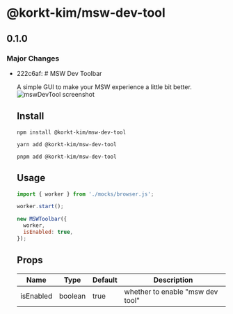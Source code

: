 # @korkt-kim/msw-dev-tool

## 0.1.0

### Major Changes

- 222c6af: # MSW Dev Toolbar

  A simple GUI to make your MSW experience a little bit better.
  ![mswDevTool screenshot](../.preview/scrn-01.png)

  ## Install

  `npm install @korkt-kim/msw-dev-tool`

  `yarn add @korkt-kim/msw-dev-tool`

  `pnpm add @korkt-kim/msw-dev-tool`

  ## Usage

  ```js
  import { worker } from './mocks/browser.js';

  worker.start();

  new MSWToolbar({
    worker,
    isEnabled: true,
  });
  ```

  ## Props

  | Name      | Type    | Default | Description                      |
  | --------- | ------- | ------- | -------------------------------- |
  | isEnabled | boolean | true    | whether to enable "msw dev tool" |
